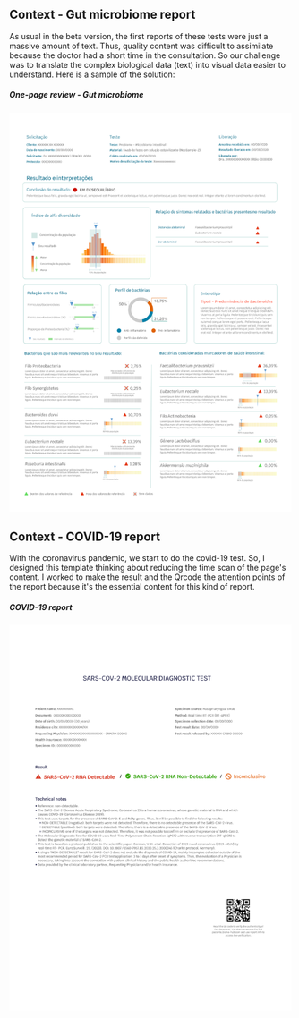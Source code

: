 ## Context - Gut microbiome report
As usual in the beta version, the first reports of these tests were just a massive amount of text. 
Thus, quality content was difficult to assimilate because the doctor had a short time in the consultation. 
So our challenge was to translate the complex biological data (text) into visual data easier to understand. 
Here is a sample of the solution:
##### One-page review - Gut microbiome

![Gut microbiome report](https://github.com/RenataBeroli/RenataBeroli/blob/main/Images/relatorio_probiomeV2.png?raw=true)

## Context - COVID-19 report
With the coronavirus pandemic, we start to do the covid-19 test. So, I designed this template thinking about 
reducing the time scan of the page's content. I worked to make the result and the Qrcode the attention points 
of the report because it's the essential content for this kind of report.

##### COVID-19 report

![Covid-19 report](https://github.com/RenataBeroli/RenataBeroli/blob/main/Images/COVID-diag-ing-port.png?raw=true)